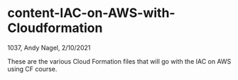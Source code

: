 # content-IAC-on-AWS-with-Cloudformation
1037, Andy Nagel, 2/10/2021

These are the various Cloud Formation files that will go with the IAC on AWS using CF course.

